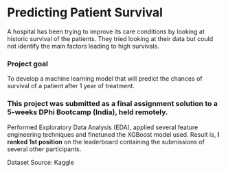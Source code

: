 # Predicting Patient Survival

A hospital has been trying to improve its care conditions by looking at historic survival of the patients. They tried looking at their data but could not identify the main factors leading to high survivals.

### Project goal
To develop a machine learning model that will predict the chances of survival of a patient after 1 year of treatment.


### This project was submitted as a final assignment solution to a 5-weeks DPhi Bootcamp (India), held remotely. 
Performed Exploratory Data Analysis (EDA), applied several feature engineering techniques and finetuned the XGBoost model used. Result is, **I ranked 1st position** on the leaderboard containing the submissions of several other participants.

Dataset Source: Kaggle